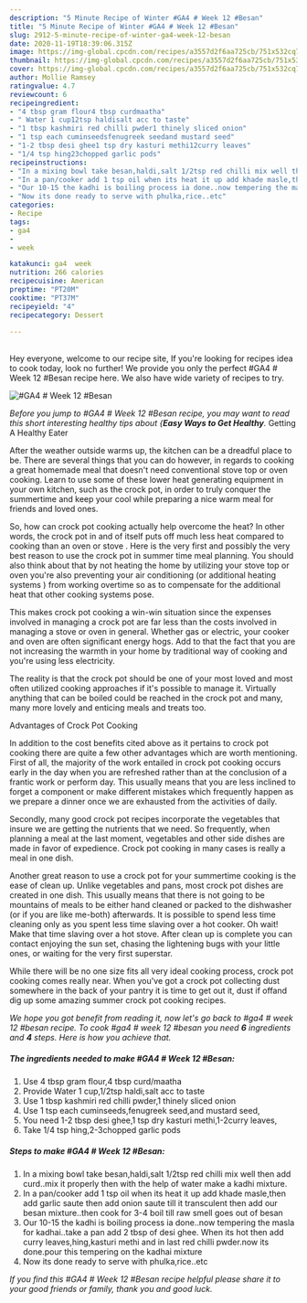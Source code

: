 ```yaml
---
description: "5 Minute Recipe of Winter #GA4 # Week 12 #Besan"
title: "5 Minute Recipe of Winter #GA4 # Week 12 #Besan"
slug: 2912-5-minute-recipe-of-winter-ga4-week-12-besan
date: 2020-11-19T18:39:06.315Z
image: https://img-global.cpcdn.com/recipes/a3557d2f6aa725cb/751x532cq70/ga4-week-12-besan-recipe-main-photo.jpg
thumbnail: https://img-global.cpcdn.com/recipes/a3557d2f6aa725cb/751x532cq70/ga4-week-12-besan-recipe-main-photo.jpg
cover: https://img-global.cpcdn.com/recipes/a3557d2f6aa725cb/751x532cq70/ga4-week-12-besan-recipe-main-photo.jpg
author: Mollie Ramsey
ratingvalue: 4.7
reviewcount: 6
recipeingredient:
- "4 tbsp gram flour4 tbsp curdmaatha"
- " Water 1 cup12tsp haldisalt acc to taste"
- "1 tbsp kashmiri red chilli pwder1 thinely sliced onion"
- "1 tsp each cuminseedsfenugreek seedand mustard seed"
- "1-2 tbsp desi ghee1 tsp dry kasturi methi12curry leaves"
- "1/4 tsp hing23chopped garlic pods"
recipeinstructions:
- "In a mixing bowl take besan,haldi,salt 1/2tsp red chilli mix well then add curd..mix it properly then with the help of water make a kadhi mixture."
- "In a pan/cooker add 1 tsp oil when its heat it up add khade masle,then add garlic saute then add onion saute till it transculent then add our besan mixture..then cook for 3-4 boil till raw smell goes out of besan"
- "Our 10-15 the kadhi is boiling process ia done..now tempering the masla for kadhai..take a pan add 2 tbsp of desi ghee. When its hot then add curry leaves,hing,kasturi methi and in last red chilli pwder.now its done.pour this tempering on the kadhai mixture"
- "Now its done ready to serve with phulka,rice..etc"
categories:
- Recipe
tags:
- ga4
- 
- week

katakunci: ga4  week 
nutrition: 266 calories
recipecuisine: American
preptime: "PT20M"
cooktime: "PT37M"
recipeyield: "4"
recipecategory: Dessert

---
```

<br>
Hey everyone, welcome to our recipe site, If you're looking for recipes idea to cook today, look no further! We provide you only the perfect #GA4 # Week 12 #Besan recipe here. We also have wide variety of recipes to try.
<br>


![#GA4 # Week 12 #Besan](https://img-global.cpcdn.com/recipes/a3557d2f6aa725cb/751x532cq70/ga4-week-12-besan-recipe-main-photo.jpg)

<i>Before you jump to #GA4 # Week 12 #Besan recipe, you may want to read this short interesting healthy tips about {<strong>Easy Ways to Get Healthy</strong>.</i>
Getting A Healthy Eater


After the weather outside warms up, the kitchen can be a dreadful place to be. There are several things that you can do however, in regards to cooking a great homemade meal that doesn't need conventional stove top or oven cooking. Learn to use some of these lower heat generating equipment in your own kitchen, such as the crock pot, in order to truly conquer the summertime and keep your cool while preparing a nice warm meal for friends and loved ones.

So, how can crock pot cooking actually help overcome the heat? In other words, the crock pot in and of itself puts off much less heat compared to cooking than an oven or stove . Here is the very first and possibly the very best reason to use the crock pot in summer time meal planning. You should also think about that by not heating the home by utilizing your stove top or oven you're also preventing your air conditioning (or additional heating systems ) from working overtime so as to compensate for the additional heat that other cooking systems pose.

This makes crock pot cooking a win-win situation since the expenses involved in managing a crock pot are far less than the costs involved in managing a stove or oven in general. Whether gas or electric, your cooker and oven are often significant energy hogs. Add to that the fact that you are not increasing the warmth in your home by traditional way of cooking and you're using less electricity.

 The reality is that the crock pot should be one of your most loved and most often utilized cooking approaches if it's possible to manage it.  Virtually anything that can be boiled could be reached in the crock pot and many, many more lovely and enticing meals and treats too.

Advantages of Crock Pot Cooking

In addition to the cost benefits cited above as it pertains to crock pot cooking there are quite a few other advantages which are worth mentioning. First of all, the majority of the work entailed in crock pot cooking occurs early in the day when you are refreshed rather than at the conclusion of a frantic work or perform day. This usually means that you are less inclined to forget a component or make different mistakes which frequently happen as we prepare a dinner once we are exhausted from the activities of daily.

Secondly, many good crock pot recipes incorporate the vegetables that insure we are getting the nutrients that we need. So frequently, when planning a meal at the last moment, vegetables and other side dishes are made in favor of expedience. Crock pot cooking in many cases is really a meal in one dish.

Another great reason to use a crock pot for your summertime cooking is the ease of clean up.  Unlike vegetables and pans, most crock pot dishes are created in one dish. This usually means that there is not going to be mountains of meals to be either hand cleaned or packed to the dishwasher (or if you are like me-both) afterwards. It is possible to spend less time cleaning only as you spent less time slaving over a hot cooker. Oh wait! Make that time slaving over a hot stove. After clean up is complete you can contact enjoying the sun set, chasing the lightening bugs with your little ones, or waiting for the very first superstar.

While there will be no one size fits all very ideal cooking process, crock pot cooking comes really near. When you've got a crock pot collecting dust somewhere in the back of your pantry it is time to get out it, dust if offand dig up some amazing summer crock pot cooking recipes.


<i>We hope you got benefit from reading it, now let's go back to #ga4 # week 12 #besan recipe. To cook #ga4 # week 12 #besan you need <strong>6</strong> ingredients and <strong>4</strong> steps. Here is how you achieve that.
</i>

##### The ingredients needed to make #GA4 # Week 12 #Besan:

1. Use 4 tbsp gram flour,4 tbsp curd/maatha
1. Provide  Water 1 cup,1/2tsp haldi,salt acc to taste
1. Use 1 tbsp kashmiri red chilli pwder,1 thinely sliced onion
1. Use 1 tsp each cuminseeds,fenugreek seed,and mustard seed,
1. You need 1-2 tbsp desi ghee,1 tsp dry kasturi methi,1-2curry leaves,
1. Take 1/4 tsp hing,2-3chopped garlic pods


##### Steps to make #GA4 # Week 12 #Besan:

1. In a mixing bowl take besan,haldi,salt 1/2tsp red chilli mix well then add curd..mix it properly then with the help of water make a kadhi mixture.
1. In a pan/cooker add 1 tsp oil when its heat it up add khade masle,then add garlic saute then add onion saute till it transculent then add our besan mixture..then cook for 3-4 boil till raw smell goes out of besan
1. Our 10-15 the kadhi is boiling process ia done..now tempering the masla for kadhai..take a pan add 2 tbsp of desi ghee. When its hot then add curry leaves,hing,kasturi methi and in last red chilli pwder.now its done.pour this tempering on the kadhai mixture
1. Now its done ready to serve with phulka,rice..etc




<i>If you find this #GA4 # Week 12 #Besan recipe helpful please share it to your good friends or family, thank you and good luck.</i>
